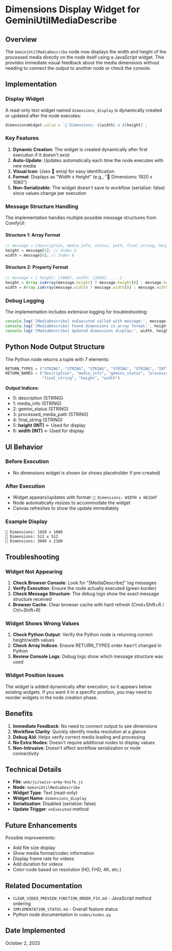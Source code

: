 # Dimensions Display Widget for GeminiUtilMediaDescribe

## Overview

The `GeminiUtilMediaDescribe` node now displays the width and height of the processed media directly on the node itself using a JavaScript widget. This provides immediate visual feedback about the media dimensions without needing to connect the output to another node or check the console.

## Implementation

### Display Widget

A read-only text widget named `dimensions_display` is dynamically created or updated after the node executes:

```javascript
dimensionsWidget.value = `📐 Dimensions: ${width} x ${height}`;
```

### Key Features

1. **Dynamic Creation**: The widget is created dynamically after first execution if it doesn't exist
2. **Auto-Update**: Updates automatically each time the node executes with new media
3. **Visual Icon**: Uses 📐 emoji for easy identification
4. **Format**: Displays as "Width x Height" (e.g., "📐 Dimensions: 1920 x 1080")
5. **Non-Serializable**: The widget doesn't save to workflow (serialize: false) since values change per execution

### Message Structure Handling

The implementation handles multiple possible message structures from ComfyUI:

#### Structure 1: Array Format

```javascript
// message = [description, media_info, status, path, final_string, height, width]
height = message[5]; // Index 5
width = message[6]; // Index 6
```

#### Structure 2: Property Format

```javascript
// message = { height: [1080], width: [1920], ... }
height = Array.isArray(message.height) ? message.height[0] : message.height;
width = Array.isArray(message.width) ? message.width[0] : message.width;
```

### Debug Logging

The implementation includes extensive logging for troubleshooting:

```javascript
console.log('[MediaDescribe] onExecuted called with message:', message);
console.log('[MediaDescribe] Found dimensions in array format:', height, width);
console.log('[MediaDescribe] Updated dimensions display:', width, height);
```

## Python Node Output Structure

The Python node returns a tuple with 7 elements:

```python
RETURN_TYPES = ("STRING", "STRING", "STRING", "STRING", "STRING", "INT", "INT")
RETURN_NAMES = ("description", "media_info", "gemini_status", "processed_media_path",
                "final_string", "height", "width")
```

**Output Indices:**

- 0: description (STRING)
- 1: media_info (STRING)
- 2: gemini_status (STRING)
- 3: processed_media_path (STRING)
- 4: final_string (STRING)
- 5: **height (INT)** ← Used for display
- 6: **width (INT)** ← Used for display

## UI Behavior

### Before Execution

- No dimensions widget is shown (or shows placeholder if pre-created)

### After Execution

- Widget appears/updates with format: `📐 Dimensions: WIDTH x HEIGHT`
- Node automatically resizes to accommodate the widget
- Canvas refreshes to show the update immediately

### Example Display

```
📐 Dimensions: 1920 x 1080
📐 Dimensions: 512 x 512
📐 Dimensions: 3840 x 2160
```

## Troubleshooting

### Widget Not Appearing

1. **Check Browser Console**: Look for "[MediaDescribe]" log messages
2. **Verify Execution**: Ensure the node actually executed (green border)
3. **Check Message Structure**: The debug logs show the exact message structure received
4. **Browser Cache**: Clear browser cache with hard refresh (Cmd+Shift+R / Ctrl+Shift+R)

### Widget Shows Wrong Values

1. **Check Python Output**: Verify the Python node is returning correct height/width values
2. **Check Array Indices**: Ensure RETURN_TYPES order hasn't changed in Python
3. **Review Console Logs**: Debug logs show which message structure was used

### Widget Position Issues

The widget is added dynamically after execution, so it appears below existing widgets. If you want it in a specific position, you may need to reorder widgets in the node creation phase.

## Benefits

1. **Immediate Feedback**: No need to connect output to see dimensions
2. **Workflow Clarity**: Quickly identify media resolution at a glance
3. **Debug Aid**: Helps verify correct media loading and processing
4. **No Extra Nodes**: Doesn't require additional nodes to display values
5. **Non-Intrusive**: Doesn't affect workflow serialization or node connectivity

## Technical Details

- **File**: `web/js/swiss-army-knife.js`
- **Node**: `GeminiUtilMediaDescribe`
- **Widget Type**: Text (read-only)
- **Widget Name**: `dimensions_display`
- **Serialization**: Disabled (serialize: false)
- **Update Trigger**: `onExecuted` method

## Future Enhancements

Possible improvements:

- Add file size display
- Show media format/codec information
- Display frame rate for videos
- Add duration for videos
- Color-code based on resolution (HD, FHD, 4K, etc.)

## Related Documentation

- `CLEAR_VIDEO_PREVIEW_FUNCTION_ORDER_FIX.md` - JavaScript method ordering
- `IMPLEMENTATION_STATUS.md` - Overall feature status
- Python node documentation in `nodes/nodes.py`

## Date Implemented

October 2, 2025
